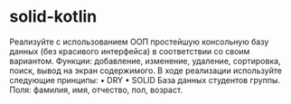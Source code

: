 # solid-kotlin
Реализуйте с использованием ООП простейшую консольную базу данных
(без красивого интерфейса) в соответствии со своим вариантом. Функции:
добавление, изменение, удаление, сортировка, поиск, вывод на экран содержимого.
В ходе реализации используйте следующие принципы:
• DRY
• SOLID
База данных студентов группы. Поля: фамилия, имя, отчество, пол, возраст.
